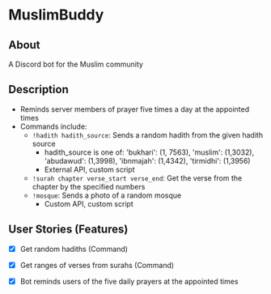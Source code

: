 # MuslimBuddy
## About
A Discord bot for the Muslim community

## Description
- Reminds server members of prayer five times a day at the appointed times
- Commands include: 
  - `!hadith hadith_source`: Sends a random hadith from the given hadith source
    - hadith_source is one of: 'bukhari': (1, 7563), 'muslim': (1,3032), 'abudawud': (1,3998), 'ibnmajah': (1,4342), 'tirmidhi': (1,3956)
    - External API, custom script
  - `!surah chapter verse_start verse_end`: Get the verse from the chapter by the specified numbers 
  - `!mosque`: Sends a photo of a random mosque 
    - Custom API, custom script

## User Stories (Features)
- [X] Get random hadiths (Command)
- [X] Get ranges of verses from surahs (Command)
- [X] Bot reminds users of the five daily prayers at the appointed times




